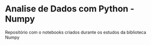 # Analise de Dados com Python - Numpy
Repositório com o notebooks criados durante os estudos da biblioteca Numpy
